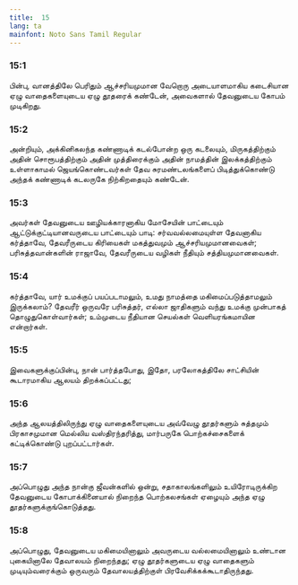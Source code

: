 ```yaml
---
title:  15
lang: ta
mainfont: Noto Sans Tamil Regular
---
```


###  15:1

பின்பு, வானத்திலே பெரிதும் ஆச்சரியமுமான வேறொரு அடையாளமாகிய கடைசியான ஏழு வாதைகளையுடைய ஏழு தூதரைக் கண்டேன், அவைகளால் தேவனுடைய கோபம் முடிகிறது.

###  15:2

அன்றியும், அக்கினிகலந்த கண்ணாடிக் கடல்போன்ற ஒரு கடலையும், மிருகத்திற்கும் அதின் சொரூபத்திற்கும் அதின் முத்திரைக்கும் அதின் நாமத்தின் இலக்கத்திற்கும் உள்ளாகாமல் ஜெயங்கொண்டவர்கள் தேவ சுரமண்டலங்களைப் பிடித்துக்கொண்டு அந்தக் கண்ணாடிக் கடலருகே நிற்கிறதையும் கண்டேன்.

###  15:3

அவர்கள் தேவனுடைய ஊழியக்காரனாகிய மோசேயின் பாட்டையும் ஆட்டுக்குட்டியானவருடைய பாட்டையும் பாடி: சர்வவல்லமையுள்ள தேவனாகிய கர்த்தாவே, தேவரீருடைய கிரியைகள் மகத்துவமும் ஆச்சரியமுமானவைகள்; பரிசுத்தவான்களின் ராஜாவே, தேவரீருடைய வழிகள் நீதியும் சத்தியமுமானவைகள்.

###  15:4

கர்த்தாவே, யார் உமக்குப் பயப்படாமலும், உமது நாமத்தை மகிமைப்படுத்தாமலும் இருக்கலாம்? தேவரீர் ஒருவரே பரிசுத்தர், எல்லா ஜாதிகளும் வந்து உமக்கு முன்பாகத் தொழுதுகொள்வார்கள்; உம்முடைய நீதியான செயல்கள் வெளியரங்கமாயின என்றார்கள்.

###  15:5

இவைகளுக்குப்பின்பு, நான் பார்த்தபோது, இதோ, பரலோகத்திலே சாட்சியின் கூடாரமாகிய ஆலயம் திறக்கப்பட்டது;

###  15:6

அந்த ஆலயத்திலிருந்து ஏழு வாதைகளையுடைய அவ்வேழு தூதர்களும் சுத்தமும் பிரகாசமுமான மெல்லிய வஸ்திரந்தரித்து, மார்பருகே பொற்கச்சைகளைக் கட்டிக்கொண்டு புறப்பட்டார்கள்.

###  15:7

அப்பொழுது அந்த நான்கு ஜீவன்களில் ஒன்று, சதாகாலங்களிலும் உயிரோடிருக்கிற தேவனுடைய கோபாக்கினையால் நிறைந்த பொற்கலசங்கள் ஏழையும் அந்த ஏழு தூதர்களுக்குங்கொடுத்தது.

###  15:8

அப்பொழுது, தேவனுடைய மகிமையினாலும் அவருடைய வல்லமையினாலும் உண்டான புகையினாலே தேவாலயம் நிறைந்தது; ஏழு தூதர்களுடைய ஏழு வாதைகளும் முடியும்வரைக்கும் ஒருவரும் தேவாலயத்திற்குள் பிரவேசிக்கக்கூடாதிருந்தது.

